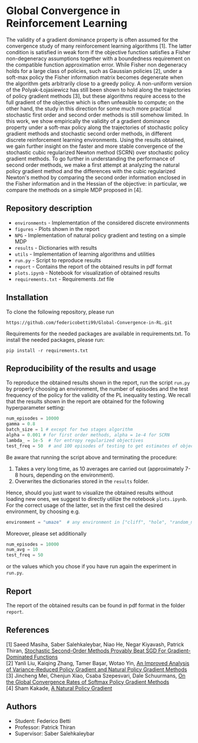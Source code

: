 # Global Convergence in Reinforcement Learning
The validity of a gradient dominance property is often assumed for the convergence study of many reinforcement learning algorithms [1]. The latter condition is satisfied in weak form if the objective function satisfies a Fisher non-degeneracy assumptions together with a boundedness requirement on the compatible function approximation error. While Fisher non degeneracy holds for a large class of policies, such as Gaussian policies [2], under a soft-max policy the Fisher information matrix becomes degenerate when the algorithm gets arbitrarily close to a greedy policy. A non-uniform version of the Polyak-Łojasiewicz has still been shown to hold along the trajectories of policy gradient methods [3], but these algorithms require access to the full gradient of the objective which is often unfeasible to compute; on the other hand, the study in this direction for some much more practical stochastic first order and second order methods is still somehow limited. In this work, we show empirically the validity of a gradient dominance property under a soft-max policy along the trajectories of stochastic policy gradient methods and stochastic second order methods, in different discrete reinforcement learning environments. Using the results obtained, we gain further insight on the faster and more stable convergence of the stochastic cubic regularized Newton method (SCRN) over stochastic policy gradient methods. To go further in understanding the performance of second order methods, we make a first attempt at analyzing the natural policy gradient method and the differences with the cubic regularized Newton's method by comparing the second order information enclosed in the Fisher information and in the Hessian of the objective: in particular, we compare the methods on a simple MDP proposed in [4].

## Repository description
- `environments` - Implementation of the considered discrete environments
- `figures` - Plots shown in the report
- `NPG` - Implementation of natural policy gradient and testing on a simple MDP
- `results` - Dictionaries with results
- `utils` - Implementation of learning algorithms and utilities
- `run.py` - Script to reproduce results
- `report` - Contains the report of the obtained results in pdf format
- `plots.ipynb` - Notebook for visualization of obtained results
- `requirements.txt` - Requirements _.txt_ file

## Installation
To clone the following repository, please run
```
https://github.com/federicobetti99/Global-Convergence-in-RL.git
```
Requirements for the needed packages are available in requirements.txt. To install the needed packages, please run:
```
pip install -r requirements.txt
```

## Reproducibility of the results and usage
To reproduce the obtained results shown in the report, run the script `run.py`
by properly choosing an environment, the number of episodes and the test frequency
of the policy for the validity of the PL inequality testing.
We recall that the results shown in the report are obtained for the following
hyperparameter setting:
```python
num_episodes = 10000
gamma = 0.8
batch_size = 1 # except for two stages algorithm
alpha = 0.001 # for first order methods, alpha = 1e-4 for SCRN
lambda_ = 1e-5  # for entropy regularized objectives
test_freq = 50  # and 100 episodes of testing to get estimates of objective and gradient
```
Be aware that running the script above and terminating the procedure:
1. Takes a very long time, as 10 averages are carried out (approximately 7-8 hours, depending on the environment).
2. Overwrites the dictionaries stored in the `results` folder.

Hence, should you just want to visualize the obtained results without loading new ones,
we suggest to directly utilize the notebook `plots.ipynb`.
For the correct usage of the latter, set in the first cell the desired
environment, by choosing e.g.
```python
environment = "umaze"  # any environment in ["cliff", "hole", "random_maze", "umaze"]
```
Moreover, please set additionally
```python
num_episodes = 10000
num_avg = 10
test_freq = 50
```
or the values which you chose if you have run again the experiment in `run.py`.

## Report
The report of the obtained results can be found in pdf format in the folder `report`.

## References
[1] Saeed Masiha, Saber Salehkaleybar, Niao He, Negar Kiyavash, Patrick Thiran, [Stochastic Second-Order Methods Provably Beat SGD For Gradient-Dominated Functions](https://arxiv.org/abs/2205.12856) <br />
[2] Yanli Liu, Kaiqing Zhang, Tamer Başar, Wotao Yin, [An Improved Analysis of Variance-Reduced Policy Gradient and Natural Policy Gradient Methods](https://arxiv.org/abs/2211.07937) <br />
[3] Jincheng Mei, Chenjun Xiao, Csaba Szepesvari, Dale Schuurmans, [On the Global Convergence Rates of Softmax Policy Gradient Methods](https://arxiv.org/abs/2005.06392) <br />
[4] Sham Kakade, [A Natural Policy Gradient](https://papers.nips.cc/paper/2001/hash/4b86abe48d358ecf194c56c69108433e-Abstract.html) <br />

## Authors
- Student: Federico Betti
- Professor: Patrick Thiran
- Supervisor: Saber Salehkaleybar

